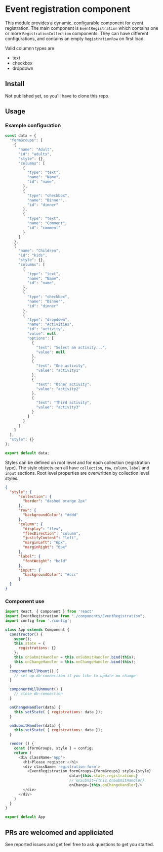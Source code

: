 # Event registration component

This module provides a dynamic, configurable component for event registration. The main component is `EventRegistration` which contains one or more `RegistrationCollection` components. They can have different configurations, and contains an empty `RegistrationRow` on first load.

Valid columnn types are
* text
* checkbox
* dropdown

## Install

Not published yet, so you'll have to clone this repo.

## Usage

### Example configuration
```javascript
const data = {
  "formGroups": [
    {
      "name": "Adult",
      "id": "adults",
      "style": {},
      "columns": [
        {
          "type": "text",
          "name": "Name",
          "id": "name",
        },
        {
          "type": "checkbox",
          "name": "Dinner",
          "id": "dinner"
        },
        {
          "type": "text",
          "name": "Comment",
          "id": "comment"
        }
      ]
    },
    {
      "name": "Children",
      "id": "kids",
      "style": {},
      "columns": [
        {
          "type": "text",
          "name": "Name",
          "id": "name",
        },
        {
          "type": "checkbox",
          "name": "Dinner",
          "id": "dinner"
        },
        {
          "type": "dropdown",
          "name": "Activities",
          "id": "activity",
          "value": null,
          "options": [
            {
              "text": "Select an activity...",
              "value": null
            },
            {
              "text": "One activity",
              "value": "activity1"
            },
            {
              "text": "Other activity",
              "value": "activity2"
            },
            {
              "text": "Third activity",
              "value": "activity3"
            }
          ]
        }
      ]
    }
  ],
  "style": {}
};

export default data;
```

Styles can be defined on root level and for each collection (registration type). The style objects can all have `collection`, `row`, `column`, `label` and `input` sections. Root level properties are overwritten by collection level styles.
```json
{
  "style": {
      "collection": {
        "border": "dashed orange 2px"
      },
      "row": {
        "backgroundColor": "#ddd"
      },
      "column": {
        "display": "flex",
        "flexDirection": "column",
        "justifyContent": "left",
        "marginLeft": "6px",
        "marginRight": "6px"
      },
      "label": {
        "fontWeight": "bold"
      },
      "input": {
        "backgroundColor": "#ccc"
      }
  }
}
```

### Component use
```javascript
import React, { Component } from 'react'
import EventRegistration from "./components/EventRegistration";
import config from './config';

class App extends Component {
  constructor() {
    super();
    this.state = {
      registrations: {}
    };
    this.onSubmitHandler = this.onSubmitHandler.bind(this);
    this.onChangeHandler = this.onChangeHandler.bind(this);
  }
  componentWillMount() {
    // set up db-connection if you like to update on change
  }

  componentWillUnmount() {
    // close db-connection
  }

  onChangeHandler(data) {
    this.setState( { registrations: data });
  }

  onSubmitHandler(data) {
    this.setState( { registrations: data });
  }

  render () {
    const {formGroups, style } = config;
    return (
      <div className='App'>
        <h1>Please register!</h1>
        <div className='registration-form'>
          <EventRegistration formGroups={formGroups} style={style}
                             data={this.state.registrations}
                             // onSubmit={this.onSubmitHandler}
                             onChange={this.onChangeHandler}/>
        </div>
      </div>
    )
  }
}

export default App
```


## PRs are welcomed and appliciated
See reported issues and get feel free to ask questions to get you started.
